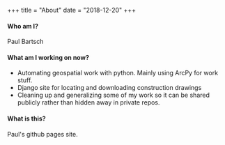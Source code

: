 +++
title = "About"
date = "2018-12-20"
+++

#### Who am I?
Paul Bartsch

#### What am I working on now?
- Automating geospatial work with python. Mainly using ArcPy for work stuff.
- Django site for locating and downloading construction drawings
- Cleaning up and generalizing some of my work so it can be shared publicly rather than hidden away in private repos.

#### What is this?
Paul's github pages site.
